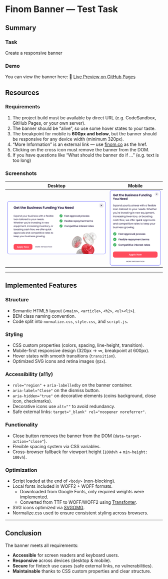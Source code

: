 # Finom Banner — Test Task
## Summary
### Task 
Create a responsive banner

### Demo
You can view the banner here:
🚀 [Live Preview on GitHub Pages](https://birra05.github.io/finom/)

## Resources
### Requirements
1. The project build must be available by direct URL (e.g. CodeSandbox, GitHub Pages, or your own server).
2. The banner should be “alive”, so use some hover states to your taste.
3. The breakpoint for mobile is **600px and below**, but the banner should be responsive for any device width (minimum 320px).
4. “More Information” is an external link — use [finom.co](https://finom.co) as the href.
5. Clicking on the cross icon must remove the banner from the DOM.
6. If you have questions like “What should the banner do if ...” (e.g. text is too long)

### Screenshots
| Desktop | Mobile |
|---------|--------|
| ![Banner Desktop](assets/screenshots/screenshot-desktop.png) | ![Banner Mobile](assets/screenshots/screenshot-mobile.png) |

---

## Implemented Features

### Structure
- Semantic HTML5 layout (`<main>`, `<article>`, `<h2>`, `<ul><li>`).
- BEM class naming convention.
- Code split into `normalize.css`, `style.css`, and `script.js`.

### Styling
- CSS custom properties (colors, spacing, line-height, transition).
- Mobile-first responsive design (320px → ∞, breakpoint at 600px).
- Hover states with smooth transitions (`transition`).
- Optimized SVG icons and retina images (`@2x`).

### Accessibility (a11y)
- `role="region"` + `aria-labelledby` on the banner container.
- `aria-label="Close"` on the dismiss button.
- `aria-hidden="true"` on decorative elements (coins background, close icon, checkmarks).
- Decorative icons use `alt=""` to avoid redundancy.
- Safe external links: `target="_blank" rel="noopener noreferrer"`.

### Functionality
- Close button removes the banner from the DOM (`data-target-action="close"`).
- Flexible spacing system via CSS variables.
- Cross-browser fallback for viewport height (`100dvh` + `min-height: 100vh`).

### Optimization
- Script loaded at the end of `<body>` (non-blocking).
- Local fonts included in WOFF2 + WOFF formats.  
  - Downloaded from Google Fonts, only required weights were implemented.  
  - Converted from TTF to WOFF/WOFF2 using [Transfonter](https://transfonter.org/).  
- SVG icons optimized via [SVGOMG](https://jakearchibald.github.io/svgomg/).
- Normalize.css used to ensure consistent styling across browsers. 

---

## Conclusion
The banner meets all requirements:  
- **Accessible** for screen readers and keyboard users.  
- **Responsive** across devices (desktop & mobile).  
- **Secure** for fintech use cases (safe external links, no vulnerabilities).  
- **Maintainable** thanks to CSS custom properties and clear structure.  


